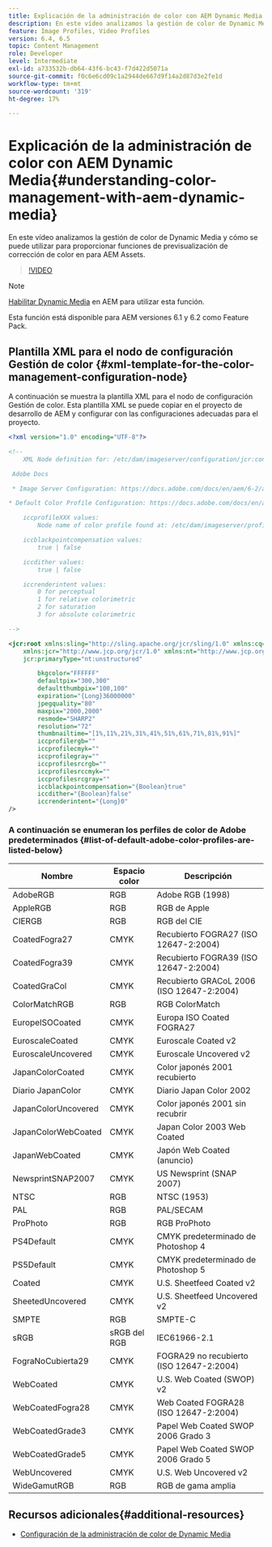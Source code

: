 ```yaml
---
title: Explicación de la administración de color con AEM Dynamic Media
description: En este vídeo analizamos la gestión de color de Dynamic Media y cómo se puede utilizar para proporcionar funciones de previsualización de corrección de color en para AEM Assets.
feature: Image Profiles, Video Profiles
version: 6.4, 6.5
topic: Content Management
role: Developer
level: Intermediate
exl-id: a733532b-db64-43f6-bc43-f7d422d5071a
source-git-commit: f0c6e6cd09c1a2944de667d9f14a2d87d3e2fe1d
workflow-type: tm+mt
source-wordcount: '319'
ht-degree: 17%

---
```


# Explicación de la administración de color con AEM Dynamic Media{#understanding-color-management-with-aem-dynamic-media}

En este vídeo analizamos la gestión de color de Dynamic Media y cómo se puede utilizar para proporcionar funciones de previsualización de corrección de color en para AEM Assets.

>[!VIDEO](https://video.tv.adobe.com/v/16792/?quality=9&learn=on)

>[!NOTE]
>
>[Habilitar Dynamic Media](https://experienceleague.adobe.com/docs/experience-manager-release-information/aem-release-updates/previous-updates/aem-previous-versions.html?lang=es) en AEM para utilizar esta función.

Esta función está disponible para AEM versiones 6.1 y 6.2 como Feature Pack.

## Plantilla XML para el nodo de configuración Gestión de color {#xml-template-for-the-color-management-configuration-node}

A continuación se muestra la plantilla XML para el nodo de configuración Gestión de color. Esta plantilla XML se puede copiar en el proyecto de desarrollo de AEM y configurar con las configuraciones adecuadas para el proyecto.

```xml
<?xml version="1.0" encoding="UTF-8"?>

<!--
    XML Node definition for: /etc/dam/imageserver/configuration/jcr:content/settings

 Adobe Docs

 * Image Server Configuration: https://docs.adobe.com/docs/en/aem/6-2/administer/content/dynamic-media/config-dynamic.html#Configuring%20Dynamic%20Media%20Image%20Settings

* Default Color Profile Configuration: https://docs.adobe.com/docs/en/aem/6-1/administer/content/dynamic-media/config-dynamic.html#Configuring%20the%20default%20color%20profiles

    iccprofileXXX values:
        Node name of color profile found at: /etc/dam/imageserver/profiles

    iccblackpointcompensation values:
        true | false

    iccdither values:
        true | false

    iccrenderintent values:
        0 for perceptual
        1 for relative colorimetric
        2 for saturation
        3 for absolute colorimetric

-->

<jcr:root xmlns:sling="http://sling.apache.org/jcr/sling/1.0" xmlns:cq="http://www.day.com/jcr/cq/1.0"
    xmlns:jcr="http://www.jcp.org/jcr/1.0" xmlns:nt="http://www.jcp.org/jcr/nt/1.0"
    jcr:primaryType="nt:unstructured"

        bkgcolor="FFFFFF"
        defaultpix="300,300"
        defaultthumbpix="100,100"
        expiration="{Long}36000000"
        jpegquality="80"
        maxpix="2000,2000"
        resmode="SHARP2"
        resolution="72"
        thumbnailtime="[1%,11%,21%,31%,41%,51%,61%,71%,81%,91%]"
        iccprofilergb=""
        iccprofilecmyk=""
        iccprofilegray=""
        iccprofilesrcrgb=""
        iccprofilesrccmyk=""
        iccprofilesrcgray=""
        iccblackpointcompensation="{Boolean}true"
        iccdither="{Boolean}false"
        iccrenderintent="{Long}0"
/>
```

### A continuación se enumeran los perfiles de color de Adobe predeterminados {#list-of-default-adobe-color-profiles-are-listed-below}

| Nombre | Espacio color | Descripción |
| ------------------- | ---------- | ------------------------------------- |
| AdobeRGB | RGB | Adobe RGB (1998) |
| AppleRGB | RGB | RGB de Apple |
| CIERGB | RGB | RGB del CIE |
| CoatedFogra27 | CMYK | Recubierto FOGRA27 (ISO 12647-2:2004) |
| CoatedFogra39 | CMYK | Recubierto FOGRA39 (ISO 12647-2:2004) |
| CoatedGraCol | CMYK | Recubierto GRACoL 2006 (ISO 12647-2:2004) |
| ColorMatchRGB | RGB | RGB ColorMatch |
| EuropeISOCoated | CMYK | Europa ISO Coated FOGRA27 |
| EuroscaleCoated | CMYK | Euroscale Coated v2 |
| EuroscaleUncovered | CMYK | Euroscale Uncovered v2 |
| JapanColorCoated | CMYK | Color japonés 2001 recubierto |
| Diario JapanColor | CMYK | Diario Japan Color 2002 |
| JapanColorUncovered | CMYK | Color japonés 2001 sin recubrir |
| JapanColorWebCoated | CMYK | Japan Color 2003 Web Coated |
| JapanWebCoated | CMYK | Japón Web Coated (anuncio) |
| NewsprintSNAP2007 | CMYK | US Newsprint (SNAP 2007) |
| NTSC | RGB | NTSC (1953) |
| PAL | RGB | PAL/SECAM |
| ProPhoto | RGB | RGB ProPhoto |
| PS4Default | CMYK | CMYK predeterminado de Photoshop 4 |
| PS5Default | CMYK | CMYK predeterminado de Photoshop 5 |
| Coated | CMYK | U.S. Sheetfeed Coated v2 |
| SheetedUncovered | CMYK | U.S. Sheetfeed Uncovered v2 |
| SMPTE | RGB | SMPTE-C |
| sRGB | sRGB del RGB | IEC61966-2.1 |
| FograNoCubierta29 | CMYK | FOGRA29 no recubierto (ISO 12647-2:2004) |
| WebCoated | CMYK | U.S. Web Coated (SWOP) v2 |
| WebCoatedFogra28 | CMYK | Web Coated FOGRA28 (ISO 12647-2:2004) |
| WebCoatedGrade3 | CMYK | Papel Web Coated SWOP 2006 Grado 3 |
| WebCoatedGrade5 | CMYK | Papel Web Coated SWOP 2006 Grado 5 |
| WebUncovered | CMYK | U.S. Web Uncovered v2 |
| WideGamutRGB | RGB | RGB de gama amplia |

## Recursos adicionales{#additional-resources}

* [Configuración de la administración de color de Dynamic Media](https://helpx.adobe.com/experience-manager/6-5/assets/using/config-dynamic.html#ConfiguringDynamicMediaColorManagement)
